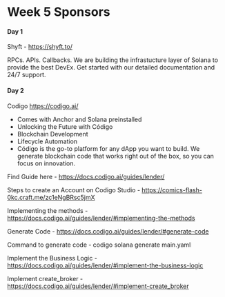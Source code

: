 # Week 5 Sponsors

#### Day 1
Shyft - https://shyft.to/

RPCs. APIs. Callbacks.
We are building the infrastucture layer of Solana to provide the best DevEx.
Get started with our detailed documentation and 24/7 support.

#### Day 2

Codigo https://codigo.ai/

- Comes with Anchor and Solana preinstalled
- Unlocking the Future with Código
- Blockchain Development
- Lifecycle Automation
- Código is the go-to platform for any dApp you want to build. We generate blockchain code that works right out of the box, so you can focus on innovation.

Find Guide here - https://docs.codigo.ai/guides/lender/

Steps to create an Account on Codigo Studio - https://comics-flash-0kc.craft.me/zc1eNgBRsc5jmX

Implementing the methods - https://docs.codigo.ai/guides/lender/#implementing-the-methods

Generate Code - https://docs.codigo.ai/guides/lender/#generate-code

Command to generate code - codigo solana generate main.yaml

Implement the Business Logic - https://docs.codigo.ai/guides/lender/#implement-the-business-logic

Implement create_broker - https://docs.codigo.ai/guides/lender/#implement-create_broker


